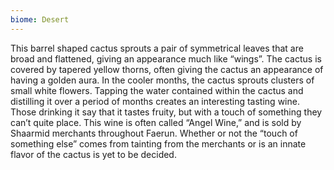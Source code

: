 ```yaml
---
biome: Desert
---
```

This barrel shaped cactus sprouts a pair of symmetrical leaves that are broad and flattened, giving an appearance much like “wings”. The cactus is covered by tapered yellow thorns, often giving the cactus an appearance of having a golden aura. In the cooler months, the cactus sprouts clusters of small white flowers. Tapping the water contained within the cactus and distilling it over a period of months creates an interesting tasting wine. Those drinking it say that it tastes fruity, but with a touch of something they can’t quite place. This wine is often called “Angel Wine,” and is sold by Shaarmid merchants throughout Faerun. Whether or not the “touch of something else” comes from tainting from the merchants or is an innate flavor of the cactus is yet to be decided. 

